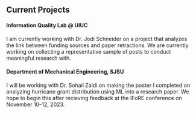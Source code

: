 ## Current Projects

<h4>Information Quality Lab @ UIUC</h4>

I am currently working with Dr. Jodi Schneider on a project that analyzes the link between funding sources and paper retractions. We are currently working on collecting a representative sample of posts to conduct meaningful research with. 

<h4>Department of Mechanical Engineering, SJSU</h4>

I will be working with Dr. Sohail Zaidi on making the poster I completed on analyzing hurricane grant distribution using ML into a research paper. We hope to begin this after recieving feedback at the IFoRE conference on November 10–12, 2023. 
